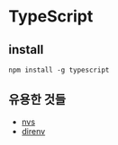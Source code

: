 # TypeScript

## install
```
npm install -g typescript
```

## 유용한 것들
* [nvs](https://www.google.co.kr/search?q=nvs`+npm&oq=nvs+np&aqs=chrome.0.69i59j69i57j0l4.4205j0j4&sourceid=chrome&ie=UTF-8)
* [direnv](https://direnv.net/)